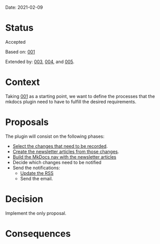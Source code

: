 Date: 2021-02-09

# Status
<!-- What is the status, such as proposed, accepted, rejected, deprecated, superseded,
etc.? -->
Accepted

Based on: [001](001-initial_approach.md)

Extended by: [003](003-select_the_changes_to_record.md),
[004](004-article_newsletter_structure.md), and
[005](005-create_the_newsletter_articles.md).

# Context
<!-- What is the issue that we're seeing that is motivating this decision or change? -->
Taking [001](001-initial_approach.md) as a starting point, we want to define the
processes that the mkdocs plugin need to have to fulfill the desired requirements.

# Proposals
<!-- What are the possible solutions to the problem described in the context -->
The plugin will consist on the following phases:

* [Select the changes that need to be recorded](003-select_the_changes_to_record.md).
* [Create the newsletter articles from those changes](005-create_the_newsletter_articles.md).
* [Build the MkDocs nav with the newsletter articles](004-article_newsletter_structure.md)
* Decide which changes need to be notified
* Send the notifications:
    * [Update the RSS](006-rss_feed_creation.md)
    * Send the email.

# Decision
<!-- What is the change that we're proposing and/or doing? -->
Implement the only proposal.

# Consequences
<!-- What becomes easier or more difficult to do because of this change? -->
